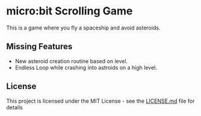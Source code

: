 # micro:bit Scrolling Game

This is a game where you fly a spaceship and avoid asteroids.

## Missing Features

* New asteroid creation routine based on level.
* Endless Loop while crashing into astroids on a high level.

## License

This project is licensed under the MIT License - see the [LICENSE.md](LICENSE.md) file for details
